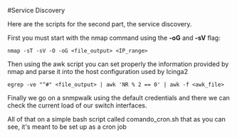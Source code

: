 #Service Discovery

Here are the scripts for the second part, the service discovery.

First you must start with the nmap command using the **-oG** and **-sV** flag:
```
nmap -sT -sV -O -oG <file_output> <IP_range>
```
Then using the awk script you can set properly the information provided by nmap and parse it into the host configuration used by Icinga2
```
egrep -ve "^#" <file_output> | awk 'NR % 2 == 0' | awk -f <awk_file>
```

Finally we go on a snmpwalk using the default credentials and there we can check the current load of our switch interfaces.

All of that on a simple bash script called comando_cron.sh that as you can see, it's meant to be set up as a cron job
